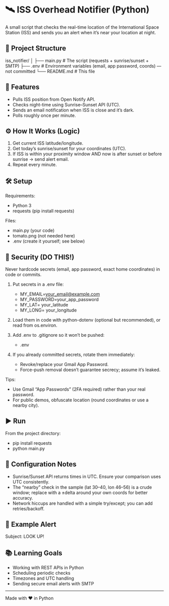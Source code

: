 # 🛰 ISS Overhead Notifier (Python)

A small script that checks the real-time location of the International Space Station (ISS) and sends you an alert when it’s near your location at night.

## 📂 Project Structure
iss_notifier/
│
├── main.py        # The script (requests + sunrise/sunset + SMTP)
├── .env           # Environment variables (email, app password, coords) — not committed
└── README.md      # This file

## 🚀 Features
- Pulls ISS position from Open Notify API.
- Checks night-time using Sunrise–Sunset API (UTC).
- Sends an email notification when ISS is close and it’s dark.
- Polls roughly once per minute.

## ⚙️ How It Works (Logic)
1) Get current ISS latitude/longitude.  
2) Get today’s sunrise/sunset for your coordinates (UTC).  
3) If ISS is within your proximity window AND now is after sunset or before sunrise → send alert email.  
4) Repeat every minute.

## 🛠 Setup
Requirements:
- Python 3
- requests (pip install requests)

Files:
- main.py (your code)
- tomato.png (not needed here)
- .env (create it yourself; see below)

## 🔐 Security (DO THIS!)
Never hardcode secrets (email, app password, exact home coordinates) in code or commits.

1) Put secrets in a .env file:
   - MY_EMAIL=your_email@example.com
   - MY_PASSWORD=your_app_password
   - MY_LAT= your_latitude
   - MY_LONG= your_longitude

2) Load them in code with python-dotenv (optional but recommended), or read from os.environ.

3) Add .env to .gitignore so it won’t be pushed:
   - .env

4) If you already committed secrets, rotate them immediately:
   - Revoke/replace your Gmail App Password.
   - Force-push removal doesn’t guarantee secrecy; assume it’s leaked.

Tips:
- Use Gmail “App Passwords” (2FA required) rather than your real password.
- For public demos, obfuscate location (round coordinates or use a nearby city).

## ▶️ Run
From the project directory:
- pip install requests
- python main.py

## 🧭 Configuration Notes
- Sunrise/Sunset API returns times in UTC. Ensure your comparison uses UTC consistently.
- The “nearby” check in the sample (lat 30–40, lon 46–56) is a crude window; replace with a ±delta around your own coords for better accuracy.
- Network hiccups are handled with a simple try/except; you can add retries/backoff.

## 🧪 Example Alert
Subject: LOOK UP!

## 📚 Learning Goals
- Working with REST APIs in Python
- Scheduling periodic checks
- Timezones and UTC handling
- Sending secure email alerts with SMTP

---  
Made with ❤️ in Python
